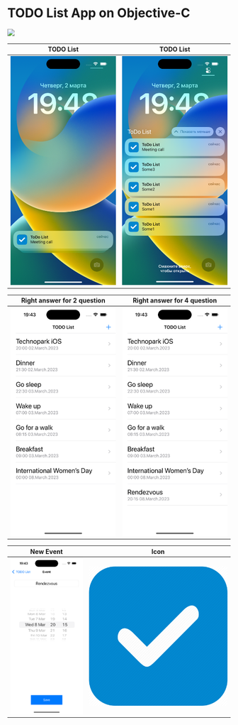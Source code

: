 # TODO List App on Objective-C
                               
![](https://github.com/Alex777Russia/TODO-List/blob/feauters/0.4/ToDo%20List/ToDo%20List/source/previewGif.gif)

  TODO List                |      TODO List
:-------------------------:|:-------------------------:
![](/ToDo%20List/ToDo%20List/source/smallEventsPush.png)  |  ![](/ToDo%20List/ToDo%20List/source/allEventsPush.png)

 Right answer for 2 question | Right answer for 4 question  
:-------------------------:|:---------------------------:
![](/ToDo%20List/ToDo%20List/source/beforeLast.png)    | ![](/ToDo%20List/ToDo%20List/source/afterLast.png)  

   New Event                   |           Icon
:-----------------------------:|:-------------------------:
![](/ToDo%20List/ToDo%20List/source/newEvents.png)     |  ![](/ToDo%20List/ToDo%20List/source/appIcon.png)
